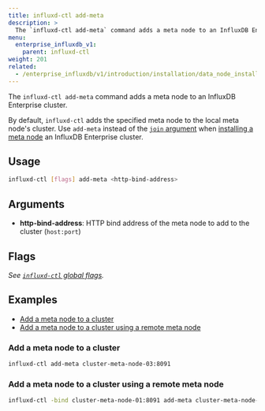 ```yaml
---
title: influxd-ctl add-meta
description: >
  The `influxd-ctl add-meta` command adds a meta node to an InfluxDB Enterprise v1 cluster.
menu:
  enterprise_influxdb_v1:
    parent: influxd-ctl
weight: 201
related:
  - /enterprise_influxdb/v1/introduction/installation/data_node_installation/
---
```


The `influxd-ctl add-meta` command adds a meta node to an InfluxDB Enterprise cluster.

By default, `influxd-ctl` adds the specified meta node to the local meta node's cluster.
Use `add-meta` instead of the [`join` argument](#join) when
[installing a meta node](/enterprise_influxdb/v1/introduction/installation/meta_node_installation/)
an InfluxDB Enterprise cluster.

## Usage

```sh
influxd-ctl [flags] add-meta <http-bind-address>
```

## Arguments

- **http-bind-address**: HTTP bind address of the meta node to add to the cluster
  (`host:port`)

## Flags

_See [`influxd-ctl` global flags](/enterprise_influxdb/v1/tools/influxd-ctl/#influxd-ctl-global-flags)._

## Examples

- [Add a meta node to a cluster](#add-a-meta-node-to-a-cluster)
- [Add a meta node to a cluster using a remote meta node](#add-a-meta-node-to-a-cluster-using-a-remote-meta-node)

### Add a meta node to a cluster

```bash
influxd-ctl add-meta cluster-meta-node-03:8091
```

### Add a meta node to a cluster using a remote meta node

```bash
influxd-ctl -bind cluster-meta-node-01:8091 add-meta cluster-meta-node-03:8091
```
